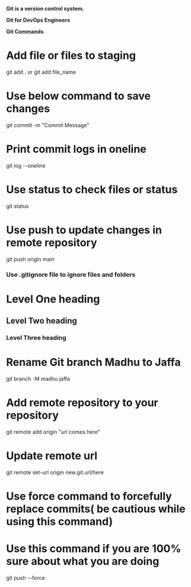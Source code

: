 **Git is a version control system.**

**Git for DevOps Engineers**

**Git Commands**

# Add file or files to staging

git add . or git add file_name
# Use below command to save changes 
git commit -m "Commit Message"

# Print commit logs in oneline
git log --oneline

# Use status to check files or status
git status
# Use push to update changes in remote repository
git push origin main

### Use .gitignore file to ignore files and folders

# Level One heading
## Level Two heading
### Level Three heading

# Rename Git branch Madhu to Jaffa
git branch -M madhu jaffa


# Add remote repository to your repository

git remote add origin "url comes here"

# Update remote url 

git remote set-url origin new.git.url/here

# Use force command to forcefully replace commits( be cautious while using this command)
# Use this command if you are 100% sure about what you are doing

git push --force